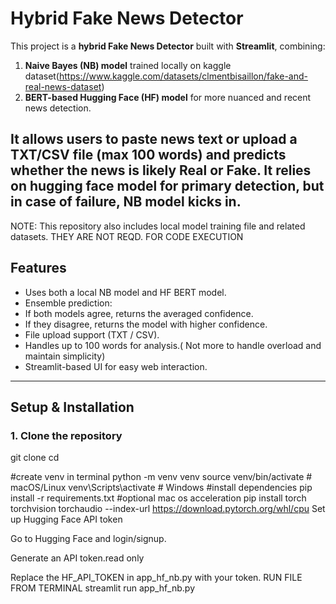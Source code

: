 # Hybrid Fake News Detector

This project is a **hybrid Fake News Detector** built with **Streamlit**, combining:

1. **Naive Bayes (NB) model** trained locally on kaggle dataset(https://www.kaggle.com/datasets/clmentbisaillon/fake-and-real-news-dataset)
2. **BERT-based Hugging Face (HF) model** for more nuanced and recent news detection.

It allows users to **paste news text or upload a TXT/CSV file** (max 100 words) and predicts whether the news is likely **Real** or **Fake**.
It relies on hugging face model for primary detection, but in case of failure, NB model kicks in.
---
NOTE: This repository also includes local model training file and related datasets. THEY ARE NOT REQD. FOR CODE EXECUTION
## **Features**

-  Uses both a local NB model and HF BERT model.
-  Ensemble prediction:
  - If both models agree, returns the averaged confidence.
  - If they disagree, returns the model with higher confidence.
- File upload support (TXT / CSV).
- Handles up to 100 words for analysis.( Not more to handle overload and maintain simplicity)
- Streamlit-based UI for easy web interaction.

---

## **Setup & Installation**

### 1. Clone the repository


git clone <your-repo-url>
cd <your-repo-folder>

#create venv in terminal
python -m venv venv
source venv/bin/activate  # macOS/Linux
venv\Scripts\activate     # Windows
#install dependencies
pip install -r requirements.txt
#optional mac os acceleration
pip install torch torchvision torchaudio --index-url https://download.pytorch.org/whl/cpu
Set up Hugging Face API token

Go to Hugging Face
 and login/signup.

Generate an API token.read only

Replace the HF_API_TOKEN in app_hf_nb.py with your token.
RUN FILE FROM TERMINAL
streamlit run app_hf_nb.py
